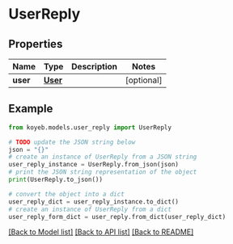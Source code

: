 # UserReply


## Properties

Name | Type | Description | Notes
------------ | ------------- | ------------- | -------------
**user** | [**User**](User.md) |  | [optional] 

## Example

```python
from koyeb.models.user_reply import UserReply

# TODO update the JSON string below
json = "{}"
# create an instance of UserReply from a JSON string
user_reply_instance = UserReply.from_json(json)
# print the JSON string representation of the object
print(UserReply.to_json())

# convert the object into a dict
user_reply_dict = user_reply_instance.to_dict()
# create an instance of UserReply from a dict
user_reply_form_dict = user_reply.from_dict(user_reply_dict)
```
[[Back to Model list]](../README.md#documentation-for-models) [[Back to API list]](../README.md#documentation-for-api-endpoints) [[Back to README]](../README.md)


